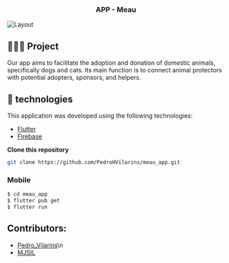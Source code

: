 <h3 align="center">
   APP - Meau
</h3>

<img alt="Layout" src="https://user-images.githubusercontent.com/42494117/206493844-fe66b728-a12c-4e7f-939e-89dba40e961f.png">

## 👨🏻‍💻 Project

Our app aims to facilitate the adoption and donation of domestic animals, specifically dogs and cats. Its main function is to connect animal protectors with potential adopters, sponsors, and helpers.

## 🚀 technologies

This application was developed using the following technologies:

- [Flutter](https://flutter.dev/)
- [Firebase](https://firebase.google.com/)


**Clone this repository**

```bash
git clone https://github.com/PedroHVilarins/meau_app.git
```

### Mobile

```bash
$ cd meau_app
$ flutter pub get
$ flutter run
```
## Contributors:
- [Pedro_Vilarins](https://www.linkedin.com/in/pedro-henrique-da-costa-vilarins-a3877a26b/)\n
- [MJSIL](https://www.linkedin.com/in/maur%C3%ADlio-j-silveira-4bb52b16a)


